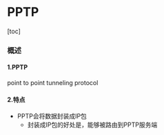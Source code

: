 # PPTP

[toc]

### 概述

#### 1.PPTP
point to point tunneling protocol

#### 2.特点
* PPTP会将数据封装成IP包
  * 封装成IP包的好处是，能够被路由到PPTP服务端
